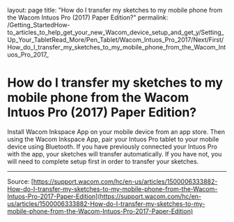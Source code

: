 layout: page
title: "How do I transfer my sketches to my mobile phone from the Wacom Intuos Pro (2017) Paper Edition?"
permalink: /Getting_StartedHow-to_articles_to_help_get_your_new_Wacom_device_setup_and_get_y/Setting_Up_Your_TabletRead_More/Pen_Tablet/Wacom_Intuos_Pro_2017/Next/First/How_do_I_transfer_my_sketches_to_my_mobile_phone_from_the_Wacom_Intuos_Pro_2017_

# How do I transfer my sketches to my mobile phone from the Wacom Intuos Pro (2017) Paper Edition?

Install Wacom Inkspace App on your mobile device from an app store. Then using the Wacom Inkspace App, pair your Intuos Pro tablet to your mobile device using Bluetooth. If you have previously connected your Intuos Pro with the app, your sketches will transfer automatically. If you have not, you will need to complete setup first in order to transfer your sketches.

---
Source: [https://support.wacom.com/hc/en-us/articles/1500006333882-How-do-I-transfer-my-sketches-to-my-mobile-phone-from-the-Wacom-Intuos-Pro-2017-Paper-Edition](https://support.wacom.com/hc/en-us/articles/1500006333882-How-do-I-transfer-my-sketches-to-my-mobile-phone-from-the-Wacom-Intuos-Pro-2017-Paper-Edition)
